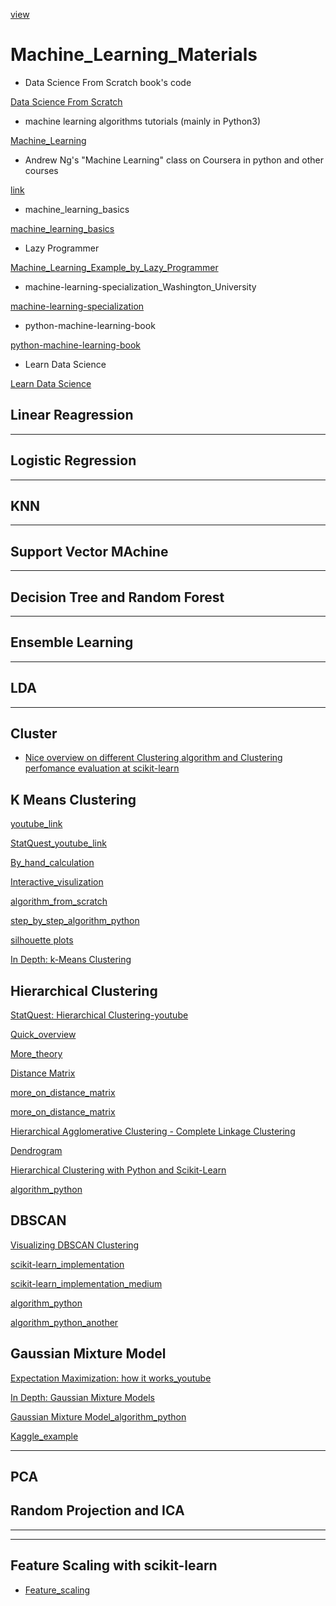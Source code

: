 [view](https://yousuf28.github.io/Machine_Learning_Materials_to_Follow/)

# Machine_Learning_Materials
- Data Science From Scratch book's code

[Data Science From Scratch](https://github.com/joelgrus/data-science-from-scratch)


- machine learning algorithms tutorials (mainly in Python3)

[Machine_Learning](https://github.com/ethen8181/machine-learning#clustering)

- Andrew Ng's "Machine Learning" class on Coursera in python and other courses

[link](https://github.com/jdwittenauer/ipython-notebooks)

- machine_learning_basics

[machine_learning_basics](https://github.com/zotroneneis/machine_learning_basics)

- Lazy Programmer

[Machine_Learning_Example_by_Lazy_Programmer](https://github.com/lazyprogrammer/machine_learning_examples)


- machine-learning-specialization_Washington_University

[machine-learning-specialization](https://github.com/learnml/machine-learning-specialization)

-  python-machine-learning-book

[python-machine-learning-book](https://github.com/rasbt/python-machine-learning-book)

- Learn Data Science

[Learn Data Science](http://learnds.com)


## Linear Reagression



*****

## Logistic Regression


*******


## KNN


*****


## Support Vector MAchine

*****


## Decision Tree and Random Forest



*****


## Ensemble Learning



******


## LDA

****

## Cluster

- [Nice overview on different Clustering algorithm and Clustering perfomance evaluation at scikit-learn](https://scikit-learn.org/stable/modules/clustering.html)

## K Means Clustering

[youtube_link](https://www.youtube.com/watch?v=_aWzGGNrcic)

[StatQuest_youtube_link](https://www.youtube.com/watch?v=4b5d3muPQmA)

[By_hand_calculation](https://www.saedsayad.com/clustering_kmeans.htm)

[Interactive_visulization](https://www.naftaliharris.com/blog/visualizing-k-means-clustering/)

[algorithm_from_scratch](http://nbviewer.jupyter.org/github/jdwittenauer/ipython-notebooks/blob/master/notebooks/ml/ML-Exercise7.ipynb)

[step_by_step_algorithm_python](http://benalexkeen.com/k-means-clustering-in-python/)

[silhouette plots](http://nbviewer.jupyter.org/github/rasbt/python-machine-learning-book/blob/master/code/ch11/ch11.ipynb)

[In Depth: k-Means Clustering](https://jakevdp.github.io/PythonDataScienceHandbook/05.11-k-means.html)

## Hierarchical Clustering

[StatQuest: Hierarchical Clustering-youtube](https://www.youtube.com/watch?v=7xHsRkOdVwo)

[Quick_overview](https://www.saedsayad.com/clustering_hierarchical.htm)

[More_theory](https://newonlinecourses.science.psu.edu/stat555/node/86/)

[Distance Matrix ](https://www.displayr.com/what-is-a-distance-matrix/)

[more_on_distance_matrix](https://www.datanovia.com/en/lessons/clustering-distance-measures/)

[more_on_distance_matrix](https://stats.stackexchange.com/questions/165194/using-correlation-as-distance-metric-for-hierarchical-clustering)

[Hierarchical Agglomerative Clustering - Complete Linkage Clustering](http://nbviewer.jupyter.org/github/rasbt/pattern_classification/blob/master/clustering/hierarchical/clust_complete_linkage.ipynb)

[Dendrogram](https://joernhees.de/blog/2015/08/26/scipy-hierarchical-clustering-and-dendrogram-tutorial/)

[Hierarchical Clustering with Python and Scikit-Learn](https://stackabuse.com/hierarchical-clustering-with-python-and-scikit-learn/)

[algorithm_python](https://github.com/ZwEin27/Hierarchical-Clustering/blob/master/hclust.py)

## DBSCAN

[Visualizing DBSCAN Clustering](https://www.naftaliharris.com/blog/visualizing-dbscan-clustering/)

[scikit-learn_implementation](https://blog.dominodatalab.com/topology-and-density-based-clustering/)

[scikit-learn_implementation_medium](https://towardsdatascience.com/dbscan-clustering-for-data-shapes-k-means-cant-handle-well-in-python-6be89af4e6ea)

[algorithm_python](https://github.com/TummanapallyAnuraag/EE769_project/blob/master/DBSCAN.py)

[algorithm_python_another](https://github.com/choffstein/dbscan/blob/master/dbscan/dbscan.py)

## Gaussian Mixture Model

[Expectation Maximization: how it works_youtube](https://www.youtube.com/watch?v=iQoXFmbXRJA&index=2&list=PLBJL0wUvhBHOalOTPHXthFLEKXdO9J2ho)

[In Depth: Gaussian Mixture Models](https://jakevdp.github.io/PythonDataScienceHandbook/05.12-gaussian-mixtures.html)


[Gaussian Mixture Model_algorithm_python](http://ethen8181.github.io/machine-learning/clustering/GMM/GMM.html)


[Kaggle_example](https://www.kaggle.com/kmader/gaussian-mixture-lung-segmentation)

****

## PCA

## Random Projection and ICA

****


****

## Feature Scaling with scikit-learn

- [Feature_scaling](http://benalexkeen.com/feature-scaling-with-scikit-learn/)


